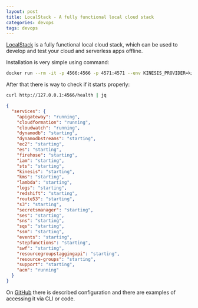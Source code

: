 ```yaml
---
layout: post
title: LocalStack - A fully functional local cloud stack
categories: devops
tags: devops
---
```


[LocalStack](https://localstack.cloud/) is a fully functional local cloud stack, which can be used to develop and test your cloud and serverless apps offline.

Installation is very simple using command:


```bash
docker run --rm -it -p 4566:4566 -p 4571:4571 --env KINESIS_PROVIDER=kinesalite --name localstack localstack/localstack
```

After that there is way to check if it starts properly:

```bash
curl http://127.0.0.1:4566/health | jq
```

```json
{
  "services": {
    "apigateway": "running",
    "cloudformation": "running",
    "cloudwatch": "running",
    "dynamodb": "starting",
    "dynamodbstreams": "starting",
    "ec2": "starting",
    "es": "starting",
    "firehose": "starting",
    "iam": "starting",
    "sts": "starting",
    "kinesis": "starting",
    "kms": "starting",
    "lambda": "starting",
    "logs": "starting",
    "redshift": "starting",
    "route53": "starting",
    "s3": "starting",
    "secretsmanager": "starting",
    "ses": "starting",
    "sns": "starting",
    "sqs": "starting",
    "ssm": "starting",
    "events": "starting",
    "stepfunctions": "starting",
    "swf": "starting",
    "resourcegroupstaggingapi": "starting",
    "resource-groups": "starting",
    "support": "starting",
    "acm": "running"
  }
}
```

On [GitHub](https://github.com/localstack/localstack) there is described configuration and there are examples of accessing it via CLI or code. 